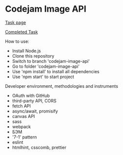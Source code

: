# Codejam Image API

[Task page](https://github.com/rolling-scopes-school/tasks/blob/master/tasks/stage-2/codejam-image-api/codejam-image-api_ru.md)

[Completed Task](https://isb-codejam-image-api.netlify.com/)

How to use:

- Install Node.js
- Clone this repository
- Switch to branch 'codejam-image-api'
- Go to folder 'codejam-image-api'
- Use 'npm install' to install all dependencies
- Use 'npm start' to start project

Developer environment, methodologies and instruments

- OAuth with GitHub
- third-party API, CORS
- fetch API
- async/await, promisify
- canvas API
- sass
- webpack
- БЭМ
- '7-1' pattern
- eslint
- htmlhint, csscomb, prettier
